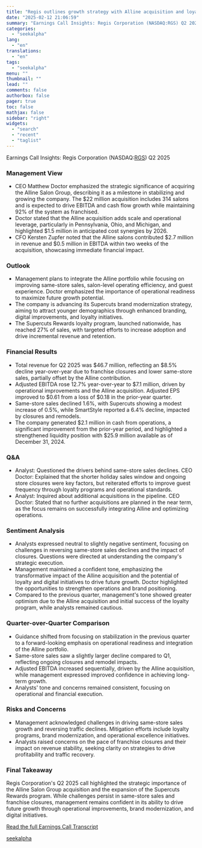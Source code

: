 ```yaml
---
title: "Regis outlines growth strategy with Alline acquisition and loyalty program expansion"
date: "2025-02-12 21:06:59"
summary: "Earnings Call Insights: Regis Corporation (NASDAQ:RGS) Q2 2025 Management View CEO Matthew Doctor emphasized the strategic significance of acquiring the Alline Salon Group, describing it as a milestone in stabilizing and growing the company. The $22 million acquisition includes 314 salons and is expected to drive EBITDA and cash flow..."
categories:
  - "seekalpha"
lang:
  - "en"
translations:
  - "en"
tags:
  - "seekalpha"
menu: ""
thumbnail: ""
lead: ""
comments: false
authorbox: false
pager: true
toc: false
mathjax: false
sidebar: "right"
widgets:
  - "search"
  - "recent"
  - "taglist"
---
```


Earnings Call Insights: Regis Corporation (NASDAQ:[RGS](https://seekingalpha.com/symbol/RGS "Regis Corporation")) Q2 2025

### Management View

* CEO Matthew Doctor emphasized the strategic significance of acquiring the Alline Salon Group, describing it as a milestone in stabilizing and growing the company. The $22 million acquisition includes 314 salons and is expected to drive EBITDA and cash flow growth while maintaining 92% of the system as franchised.
* Doctor stated that the Alline acquisition adds scale and operational leverage, particularly in Pennsylvania, Ohio, and Michigan, and highlighted $1.5 million in anticipated cost synergies by 2026.
* CFO Kersten Zupfer noted that the Alline salons contributed $2.7 million in revenue and $0.5 million in EBITDA within two weeks of the acquisition, showcasing immediate financial impact.

### Outlook

* Management plans to integrate the Alline portfolio while focusing on improving same-store sales, salon-level operating efficiency, and guest experience. Doctor emphasized the importance of operational readiness to maximize future growth potential.
* The company is advancing its Supercuts brand modernization strategy, aiming to attract younger demographics through enhanced branding, digital improvements, and loyalty initiatives.
* The Supercuts Rewards loyalty program, launched nationwide, has reached 27% of sales, with targeted efforts to increase adoption and drive incremental revenue and retention.

### Financial Results

* Total revenue for Q2 2025 was $46.7 million, reflecting an $8.5% decline year-over-year due to franchise closures and lower same-store sales, partially offset by the Alline contribution.
* Adjusted EBITDA rose 12.7% year-over-year to $7.1 million, driven by operational improvements and the Alline acquisition. Adjusted EPS improved to $0.61 from a loss of $0.18 in the prior-year quarter.
* Same-store sales declined 1.6%, with Supercuts showing a modest increase of 0.5%, while SmartStyle reported a 6.4% decline, impacted by closures and remodels.
* The company generated $2.1 million in cash from operations, a significant improvement from the prior-year period, and highlighted a strengthened liquidity position with $25.9 million available as of December 31, 2024.

### Q&A

* Analyst: Questioned the drivers behind same-store sales declines. CEO Doctor: Explained that the shorter holiday sales window and ongoing store closures were key factors, but reiterated efforts to improve guest frequency through loyalty programs and operational standards.
* Analyst: Inquired about additional acquisitions in the pipeline. CEO Doctor: Stated that no further acquisitions are planned in the near term, as the focus remains on successfully integrating Alline and optimizing operations.

### Sentiment Analysis

* Analysts expressed neutral to slightly negative sentiment, focusing on challenges in reversing same-store sales declines and the impact of closures. Questions were directed at understanding the company's strategic execution.
* Management maintained a confident tone, emphasizing the transformative impact of the Alline acquisition and the potential of loyalty and digital initiatives to drive future growth. Doctor highlighted the opportunities to strengthen operations and brand positioning.
* Compared to the previous quarter, management's tone showed greater optimism due to the Alline acquisition and initial success of the loyalty program, while analysts remained cautious.

### Quarter-over-Quarter Comparison

* Guidance shifted from focusing on stabilization in the previous quarter to a forward-looking emphasis on operational readiness and integration of the Alline portfolio.
* Same-store sales saw a slightly larger decline compared to Q1, reflecting ongoing closures and remodel impacts.
* Adjusted EBITDA increased sequentially, driven by the Alline acquisition, while management expressed improved confidence in achieving long-term growth.
* Analysts' tone and concerns remained consistent, focusing on operational and financial execution.

### Risks and Concerns

* Management acknowledged challenges in driving same-store sales growth and reversing traffic declines. Mitigation efforts include loyalty programs, brand modernization, and operational excellence initiatives.
* Analysts raised concerns on the pace of franchise closures and their impact on revenue stability, seeking clarity on strategies to drive profitability and traffic recovery.

### Final Takeaway

Regis Corporation's Q2 2025 call highlighted the strategic importance of the Alline Salon Group acquisition and the expansion of the Supercuts Rewards program. While challenges persist in same-store sales and franchise closures, management remains confident in its ability to drive future growth through operational improvements, brand modernization, and digital initiatives.

[Read the full Earnings Call Transcript](https://seekingalpha.com/symbol/RGS/earnings/transcripts)

[seekalpha](https://seekingalpha.com/news/4407076-regis-outlines-growth-strategy-with-alline-acquisition-and-loyalty-program-expansion)
